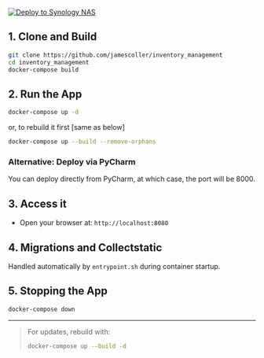 [![Deploy to Synology NAS](https://github.com/jamescoller/inventory_management/actions/workflows/deploy.yml/badge.svg)](https://github.com/jamescoller/inventory_management/actions/workflows/deploy.yml)

## 1. Clone and Build
```bash
git clone https://github.com/jamescoller/inventory_management
cd inventory_management
docker-compose build
```

## 2. Run the App
```bash
docker-compose up -d
```
or, to rebuild it first [same as below]
```bash
docker-compose up --build --remove-orphans
```

### Alternative: Deploy via PyCharm

You can deploy directly from PyCharm, at which case, the port will be 8000.

## 3. Access it
- Open your browser at: `http://localhost:8080`

## 4. Migrations and Collectstatic
Handled automatically by `entrypoint.sh` during container startup.

## 5. Stopping the App
```bash
docker-compose down
```

---

> For updates, rebuild with:
> ```bash
> docker-compose up --build -d
> ```
